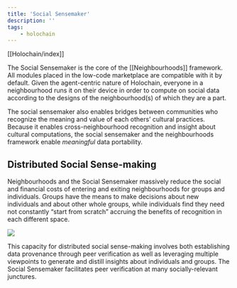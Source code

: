 ```yaml
---
title: 'Social Sensemaker'
description: ''
tags:
    - holochain
---
```


[[Holochain/index]]

The Social Sensemaker is the core of the [[Neighbourhoods]] framework. All modules placed in the low-code marketplace are compatible with it by default. Given the agent-centric nature of Holochain, everyone in a neighbourhood runs it on their device in order to compute on social data according to the designs of the neighbourhood(s) of which they are a part.

The social sensemaker also enables bridges between communities who recognize the meaning and value of each others’ cultural practices. Because it enables cross-neighbourhood recognition and insight about cultural computations, the social sensemaker and the neighbourhoods framework enable _meaningful_ data portability.

## Distributed Social Sense-making

Neighbourhoods and the Social Sensemaker massively reduce the social and financial costs of entering and exiting neighbourhoods for groups and individuals. Groups have the means to make decisions about new individuals and about other whole groups, while individuals find they need not constantly “start from scratch” accruing the benefits of recognition in each different space.

![](https://3705066378-files.gitbook.io/~/files/v0/b/gitbook-x-prod.appspot.com/o/spaces%2FfckgFrEudwy4KM9YPtrh%2Fuploads%2FxaO38lFApovcvI8a0rsN%2FReputation%20Architecture(3).jpg?alt=media&token=10605a74-55fd-4867-ac32-44aae5033e1c)

This capacity for distributed social sense-making involves both establishing data provenance through peer verification as well as leveraging multiple viewpoints to generate and distill insights about individuals and groups. The Social Sensemaker facilitates peer verification at many socially-relevant junctures.
